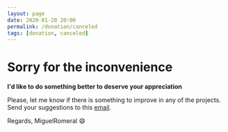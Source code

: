 ```yaml
---
layout: page
date: 2020-01-20 20:00
permalink: /donation/canceled
tags: [donation, canceled]
---
```


# Sorry for the inconvenience

**I'd like to do something better to deserve your appreciation**

Please, let me know if there is something to improve in any of the projects.
Send your suggestions to this [email](miguel.romeral@hotmail.com).

Regards, MiguelRomeral 😄